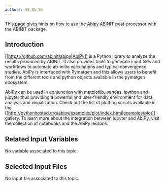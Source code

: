 ```yaml
---
authors: SS,XG,YG
---
```


<!--
This file is automatically generated by mksite.py. All changes will be lost.
Change the input yaml files or the python code

-->
This page gives hints on how to use the Abipy ABINIT post-processor with the ABINIT package.

## Introduction

[[https://github.com/abinit/abipy|AbiPy]] is a Python library to analyze the
results produced by ABINIT. It also provides tools to generate input files and
workflows to automate ab-initio calculations and typical convergence studies.
AbiPy is interfaced with Pymatgen and this allows users to benefit from the
different tools and python objects available in the pymatgen ecosystem.

AbiPy can be used in conjunction with matplotlib, pandas, ipython and jupyter
thus providing a powerful and user-friendly environment for data analysis and
visualization. Check out the list of plotting scripts available in the
[[http://pythonhosted.org/abipy/examples/plot/index.html|examples/plot]]
gallery. To learn more about the integration between jupyter and AbiPy, visit
the collection of notebooks and the AbiPy lessons.



## Related Input Variables

No variable associated to this topic.

## Selected Input Files

No input file associated to this topic.


